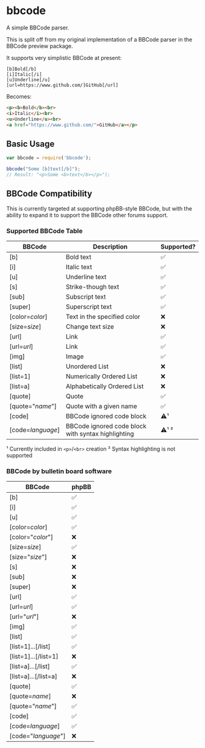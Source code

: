 # bbcode

A simple BBCode parser.

This is split off from my original implementation of a BBCode parser in the BBCode preview package.

It supports very simplistic BBCode at present:

```bbcode
[b]Bold[/b]
[i]Italic[/i]
[u]Underline[/u]
[url=https://www.github.com/]GitHub[/url]
```

Becomes:

```html
<p><b>Bold</b><br>
<i>Italic</i><br>
<u>Underline</u><br>
<a href="https://www.github.com/">GitHub</a></p>
```

## Basic Usage

```javascript
var bbcode = require('bbcode');

bbcode("Some [b]text[/b]");
// Result: "<p>Some <b>text</b></p>");
```

## BBCode Compatibility

This is currently targeted at supporting phpBB-style BBCode, but with the ability to expand it to support the BBCode other forums support.

### Supported BBCode Table

BBCode            | Description                                        | Supported?
------------------|----------------------------------------------------|-------------------
[b]               | Bold text                                          | :white_check_mark:
[i]               | Italic text                                        | :white_check_mark:
[u]               | Underline text                                     | :white_check_mark:
[s]               | Strike-though text                                 | :white_check_mark:
[sub]             | Subscript text                                     | :white_check_mark:
[super]           | Superscript text                                   | :white_check_mark:
[color=*color*]   | Text in the specified color                        | :x:
[size=*size*]     | Change text size                                   | :x:
[url]             | Link                                               | :white_check_mark:
[url=*url*]       | Link                                               | :white_check_mark:
[img]             | Image                                              | :white_check_mark:
[list]            | Unordered List                                     | :x:
[list=1]          | Numerically Ordered List                           | :x:
[list=a]          | Alphabetically Ordered List                        | :x:
[quote]           | Quote                                              | :white_check_mark:
[quote="*name*"]  | Quote with a given name                            | :white_check_mark:
[code]            | BBCode ignored code block                          | :warning:¹
[code=*language*] | BBCode ignored code block with syntax highlighting | :warning:¹ ²

¹ Currently included in `<p>`/`<br>` creation
² Syntax highlighting is not supported

### BBCode by bulletin board software

BBCode               | phpBB
---------------------|-------------------
[b]                  | :white_check_mark:
[i]                  | :white_check_mark:
[u]                  | :white_check_mark:
[color=*color*]      | :white_check_mark:
[color="*color*"]    | :x:
[size=*size*]        | :white_check_mark:
[size="*size*"]      | :x:
[s]                  | :x:
[sub]                | :x:
[super]              | :x:
[url]                | :white_check_mark:
[url=*url*]          | :white_check_mark:
[url="*url*"]        | :x:
[img]                | :white_check_mark:
[list]               | :white_check_mark:
[list=1]...[/list]   | :white_check_mark:
[list=1]...[/list=1] | :x:
[list=a]...[/list]   | :white_check_mark:
[list=a]...[/list=a] | :x:
[quote]              | :white_check_mark:
[quote=*name*]       | :x:
[quote="*name*"]     | :white_check_mark:
[code]               | :white_check_mark:
[code=*language*]    | :white_check_mark:
[code="*language*"]  | :x:
